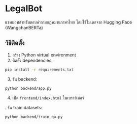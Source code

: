 # LegalBot
แชทบอทสำหรับตอบคำถามกฎหมายภาษาไทย โดยใช้โมเดลจาก Hugging Face (WangchanBERTa)

## วิธีติดตั้ง
1. สร้าง Python virtual environment
2. ติดตั้ง dependencies:
```bash
pip install -r requirements.txt
```
3. รัน backend:
```bash
python backend/app.py 
```
4. เปิด `frontend/index.html` ในเบราว์เซอร์

. รัน train datasets:
```bash
python backend/train_qa.py 
```
